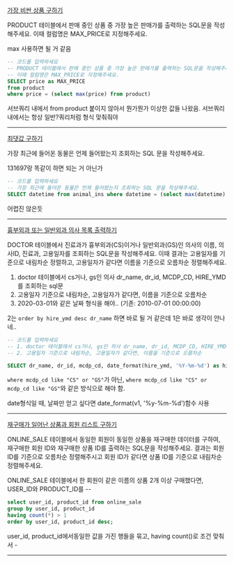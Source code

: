[가장 비싼 상품 구하기](https://school.programmers.co.kr/learn/courses/30/lessons/131697)

PRODUCT 테이블에서 판매 중인 상품 중 가장 높은 판매가를 출력하는 SQL문을 작성해주세요. 이때 컬럼명은 MAX_PRICE로 지정해주세요.

max 사용하면 될 거 같음

```sql
-- 코드를 입력하세요
-- PRODUCT 테이블에서 판매 중인 상품 중 가장 높은 판매가를 출력하는 SQL문을 작성해주세요.
-- 이때 컬럼명은 MAX_PRICE로 지정해주세요.
SELECT price as MAX_PRICE
from product
where price = (select max(price) from product)
```

서브쿼리 내에서 from product 붙이지 않아서 뭔가뭔가 이상한 값들 나왔음. 서브쿼리 내에서는 항상 일반?쿼리처럼 형식 맞춰줘야

---

[최댓값 구하기](https://school.programmers.co.kr/learn/courses/30/lessons/59415)

가장 최근에 들어온 동물은 언제 들어왔는지 조회하는 SQL 문을 작성해주세요.

131697랑 똑같이 하면 되는 거 아닌가

```sql
-- 코드를 입력하세요
-- 가장 최근에 들어온 동물은 언제 들어왔는지 조회하는 SQL 문을 작성해주세요.
SELECT datetime from animal_ins where datetime = (select max(datetime) from animal_ins)
```

어렵진 않은듯

---

[흉부외과 또는 일반외과 의사 목록 출력하기](https://school.programmers.co.kr/learn/courses/30/lessons/132203)

DOCTOR 테이블에서 진료과가 흉부외과(CS)이거나 일반외과(GS)인 의사의 이름, 의사ID, 진료과, 고용일자를 조회하는 SQL문을 작성해주세요. 이때 결과는 고용일자를 기준으로 내림차순 정렬하고, 고용일자가 같다면 이름을 기준으로 오름차순 정렬해주세요.

1. doctor 테이블에서 cs거나, gs인 의사 dr_name, dr_id, MCDP_CD, HIRE_YMD를 조회하는 sql문
2. 고용일자 기준으로 내림차순, 고용일자가 같다면, 이름을 기준으로 오름차순
3. 2020-03-01와 같은 날짜 형식을 해야.. (기존: 2010-07-01 00:00:00)

2는 `order by hire_ymd desc dr_name` 하면 바로 될 거 같은데 1은 바로 생각이 안나네..

```sql
-- 코드를 입력하세요
-- 1. doctor 테이블에서 cs거나, gs인 의사 dr_name, dr_id, MCDP_CD, HIRE_YMD를 조회하는 sql문
-- 2. 고용일자 기준으로 내림차순, 고용일자가 같다면, 이름을 기준으로 오름차순

SELECT dr_name, dr_id, mcdp_cd, date_format(hire_ymd, '%Y-%m-%d') as hire_ymd FROM doctor WHERE mcdp_cd LIKE 'CS' OR mcdp_cd LIKE 'GS' ORDER BY hire_ymd DESC, dr_name;

```

`where mcdp_cd like "CS" or "GS"`가 아닌, `where mcdp_cd like "CS" or mcdp_cd like "GS"`와 같은 방식으로 해야 함.

date형식일 때, 날짜만 얻고 싶다면 date_format(v1, '%y-%m-%d')함수 사용

---

[재구매가 일어난 상품과 회원 리스트 구하기](https://school.programmers.co.kr/learn/courses/30/lessons/131536)

ONLINE_SALE 테이블에서 동일한 회원이 동일한 상품을 재구매한 데이터를 구하여, 재구매한 회원 ID와 재구매한 상품 ID를 출력하는 SQL문을 작성해주세요. 결과는 회원 ID를 기준으로 오름차순 정렬해주시고 회원 ID가 같다면 상품 ID를 기준으로 내림차순 정렬해주세요.

ONLINE_SALE 테이블에서 한 회원이 같은 이름의 상품 2개 이상 구매했다면, USER_ID와 PRODUCT_ID를 --

```sql
select user_id, product_id from online_sale
group by user_id, product_id
having count(*) > 1
order by user_id, product_id desc;
```

user_id, product_id에서동일한 값을 가진 행들을 묶고, having count()로 조건 맞춰서 -

---
